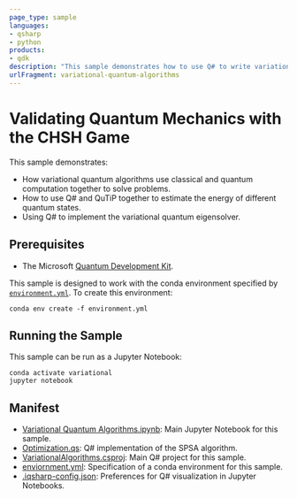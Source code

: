 ```yaml
---
page_type: sample
languages:
- qsharp
- python
products:
- qdk
description: "This sample demonstrates how to use Q# to write variational quantum algorithms."
urlFragment: variational-quantum-algorithms
---
```


# Validating Quantum Mechanics with the CHSH Game

This sample demonstrates:

- How variational quantum algorithms use classical and quantum computation together to solve problems.
- How to use Q# and QuTiP together to estimate the energy of different quantum states.
- Using Q# to implement the variational quantum eigensolver.

## Prerequisites

- The Microsoft [Quantum Development Kit](https://docs.microsoft.com/azure/quantum/install-overview-qdk/).

This sample is designed to work with the conda environment specified by [`environment.yml`](./environment.yml). To create this environment:

```shell
conda env create -f environment.yml
```

## Running the Sample

This sample can be run as a Jupyter Notebook:

```shell
conda activate variational
jupyter notebook
```

## Manifest

- [Variational Quantum Algorithms.ipynb](./Variational%20Quantum%20Algorithms.ipynb): Main Jupyter Notebook for this sample.
- [Optimization.qs](./Optimization.qs): Q# implementation of the SPSA algorithm.
- [VariationalAlgorithms.csproj](./VariationalAlgorithms.csproj): Main Q# project for this sample.
- [enviornment.yml](./environment.yml): Specification of a conda environment for this sample.
- [.iqsharp-config.json](./.iqsharp-config.json): Preferences for Q# visualization in Jupyter Notebooks.
